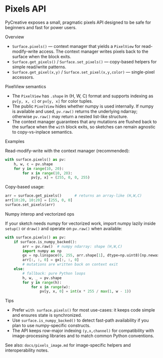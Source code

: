 # Pixels API

PyCreative exposes a small, pragmatic pixels API designed to be safe for beginners and fast for power users.

Overview

- `Surface.pixels()` — context manager that yields a `PixelView` for read-modify-write access. The context manager writes pixels back to the surface when the block exits.
- `Surface.get_pixels()` / `Surface.set_pixels()` — copy-based helpers for simple read/write patterns.
- `Surface.get_pixel(x,y)` / `Surface.set_pixel(x,y,color)` — single-pixel accessors.

PixelView semantics

- The `PixelView` has `.shape` in (H, W, C) format and supports indexing as `pv[y, x, c]` or `pv[y, x]` for color tuples.
- The public `PixelView` hides whether numpy is used internally. If numpy is available and used, `pv.raw()` returns the underlying ndarray; otherwise `pv.raw()` may return a nested list-like structure.
- The context manager guarantees that any mutations are flushed back to the surface when the `with` block exits, so sketches can remain agnostic to copy-vs-inplace semantics.

Examples

Read-modify-write with the context manager (recommended):

```py
with surface.pixels() as pv:
	h, w, c = pv.shape
	for y in range(10, 20):
		for x in range(10, 20):
			pv[y, x] = (255, 0, 0, 255)
```

Copy-based usage:

```py
arr = surface.get_pixels()      # returns an array-like (H,W,C)
arr[10:20, 10:20] = [255, 0, 0]
surface.set_pixels(arr)
```

Numpy interop and vectorized ops

If your sketch needs numpy for vectorized work, import numpy lazily inside `setup()` or `draw()` and operate on `pv.raw()` when available:

```py
with surface.pixels() as pv:
	if surface.is_numpy_backed():
		arr = pv.raw()  # numpy ndarray: shape (H,W,C)
		import numpy as np
		gx = np.linspace(0, 255, arr.shape[1], dtype=np.uint8)[np.newaxis, :, np.newaxis]
		arr[:, :, 0] = gx[:, :, 0]
		# mutations are written back on context exit
	else:
		# fallback: pure Python loops
		h, w, _ = pv.shape
		for y in range(h):
			for x in range(w):
				pv[y, x, 0] = int(x * 255 / max(1, w - 1))

```

Tips
- Prefer `with surface.pixels()` for most use-cases: it keeps code simple and ensures state is synchronized.
- Use `surface.is_numpy_backed()` to detect fast-path availability if you plan to use numpy-specific constructs.
- The API keeps row-major indexing `(y,x,channel)` for compatibility with image-processing libraries and to match common Python conventions.

See also: `docs/pixels_image.md` for image-specific helpers and interoperability notes.
